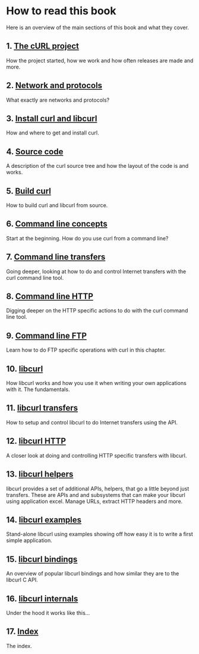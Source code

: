 # How to read this book

Here is an overview of the main sections of this book and what they cover.

## 1. [The cURL project](project/README.md)

How the project started, how we work and how often releases are made and more.

## 2. [Network and protocols](protocols/README.md)

What exactly are networks and protocols?

## 3. [Install curl and libcurl](install/README.md)

How and where to get and install curl.

## 4. [Source code](source/README.md)

A description of the curl source tree and how the layout of the code is and
works.

## 5. [Build curl](build/README.md)

How to build curl and libcurl from source.

## 6. [Command line concepts](cmdline/README.md)

Start at the beginning. How do you use curl from a command line?

## 7. [Command line transfers](usingcurl/README.md)

Going deeper, looking at how to do and control Internet transfers with the
curl command line tool.

## 8. [Command line HTTP](http/README.md)

Digging deeper on the HTTP specific actions to do with the curl command line
tool.

## 9. [Command line FTP](ftp/README.md)

Learn how to do FTP specific operations with curl in this chapter.

## 10. [libcurl](libcurl/README.md)

How libcurl works and how you use it when writing your own applications with
it. The fundamentals.

## 11. [libcurl transfers](transfers/README.md)

How to setup and control libcurl to do Internet transfers using the API.

## 12. [libcurl HTTP](libcurl-http/README.md)

A closer look at doing and controlling HTTP specific transfers with libcurl.

## 13. [libcurl helpers](helpers/README.md)

libcurl provides a set of additional APIs, helpers, that go a little beyond
just transfers. These are APIs and and subsystems that can make your libcurl
using application excel. Manage URLs, extract HTTP headers and more.

## 14. [libcurl examples](examples/README.md)

Stand-alone libcurl using examples showing off how easy it is to write a first
simple application.

## 15. [libcurl bindings](bindings/README.md)

An overview of popular libcurl bindings and how similar they are to the
libcurl C API.

## 16. [libcurl internals](internals/README.md)

Under the hood it works like this…

## 17. [Index](bookindex.md)

The index.
